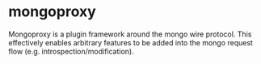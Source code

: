 # mongoproxy

Mongoproxy is a plugin framework around the mongo wire protocol. This effectively enables arbitrary features to be added into the mongo request flow (e.g. introspection/modification).
